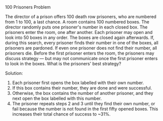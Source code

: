 100 Prisoners Problem

The director of a prison offers 100 death row prisoners, who are numbered from 1 to 100, a last chance. A room contains 100 numbered boxes. The director randomly puts one prisoner's number in each closed box. The prisoners enter the room, one after another. Each prisoner may open and look into 50 boxes in any order. The boxes are closed again afterwards. If, during this search, every prisoner finds their number in one of the boxes, all prisoners are pardoned. If even one prisoner does not find their number, all prisoners die. Before the first prisoner enters the room, the prisoners may discuss strategy — but may not communicate once the first prisoner enters to look in the boxes. What is the prisoners' best strategy?

Solution:
1.	Each prisoner first opens the box labelled with their own number.
2.	If this box contains their number, they are done and were successful.
3.	Otherwise, the box contains the number of another prisoner, and they next open the box labelled with this number.
4.	The prisoner repeats steps 2 and 3 until they find their own number, or fail because the number is not found in the first fifty opened boxes.
This increases their total chance of success to ~31%.


